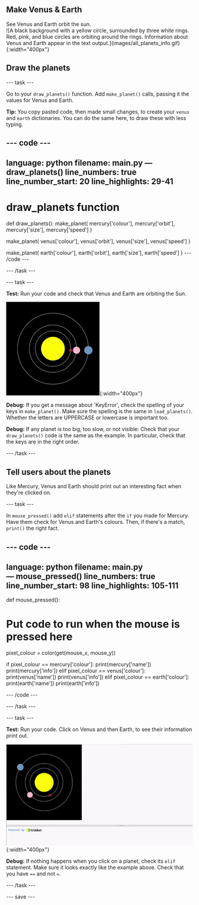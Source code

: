 ## Make Venus & Earth

<div style="display: flex; flex-wrap: wrap">
<div style="flex-basis: 200px; flex-grow: 1; margin-right: 15px;">
See Venus and Earth orbit the sun.
</div>
<div>
![A black background with a yellow circle, surrounded by three white rings. Red, pink, and blue circles are orbiting around the rings. Information about Venus and Earth appear in the text output.](images/all_planets_info.gif){:width="400px"}
</div>
</div>

## Draw the planets

--- task ---

Go to your `draw_planets()` function. Add `make_planet()` calls, passing it the values for Venus and Earth.

**Tip:** You copy pasted code, then made small changes, to create your `venus` and `earth` dictionaries. You can do the same here, to draw these with less typing.

--- code ---
---
language: python
filename: main.py — draw_planets()
line_numbers: true
line_number_start: 20
line_highlights: 29-41
---
# draw_planets function
def draw_planets():
  make_planet(
    mercury['colour'], 
    mercury['orbit'], 
    mercury['size'], 
    mercury['speed']
    )

  make_planet(
    venus['colour'], 
    venus['orbit'], 
    venus['size'], 
    venus['speed']
    )
    
  make_planet(
    earth['colour'], 
    earth['orbit'], 
    earth['size'], 
    earth['speed']
    )
--- /code ---

--- /task ---

--- task ---

**Test:** Run your code and check that Venus and Earth are orbiting the Sun.

![A black background with a yellow circle, surrounded by three white rings. Red, pink, and blue circles are orbiting around the rings.](images/all_planets.gif){:width="400px"}

**Debug:** If you get a message about 'KeyError', check the spelling of your keys in `make_planet()`. Make sure the spelling is the same in `load_planets()`. Whether the letters are UPPERCASE or lowercase is important too.

**Debug:** If any planet is too big, too slow, or not visible: Check that your `draw_planets()` code is the same as the example. In particular, check that the keys are in the right order.

--- /task ---

## Tell users about the planets

Like Mercury, Venus and Earth should print out an interesting fact when they're clicked on.

--- task ---

In `mouse_pressed()` add `elif` statements after the `if` you made for Mercury. Have them check for Venus and Earth's colours. Then, if there's a match, `print()` the right fact.

--- code ---
---
language: python
filename: main.py — mouse_pressed()
line_numbers: true
line_number_start: 98 
line_highlights: 105-111
---
def mouse_pressed():
# Put code to run when the mouse is pressed here
  pixel_colour = color(get(mouse_x, mouse_y))

  if pixel_colour == mercury['colour']:
    print(mercury['name'])
    print(mercury['info'])
  elif pixel_colour == venus['colour']:
    print(venus['name'])
    print(venus['info'])
  elif pixel_colour == earth['colour']:
    print(earth['name'])
    print(earth['info'])

--- /code ---

--- /task ---

--- task ---

**Test:** Run your code. Click on Venus and then Earth, to see their information print out.

![A black background with a yellow circle, surrounded by three white rings. Red, pink, and blue circles are orbiting around the rings. Information about Venus and Earth appear in the text output.](images/all_planets_info.gif){:width="400px"}

**Debug:** If nothing happens when you click on a planet, check its `elif` statement. Make sure it looks exactly like the example above. Check that you have `==` and not `=`.

--- /task ---

--- save ---
